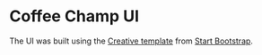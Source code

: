 # Coffee Champ UI

The UI was built using the [Creative template](https://github.com/BlackrockDigital/startbootstrap-creative) from [Start Bootstrap](https://startbootstrap.com).